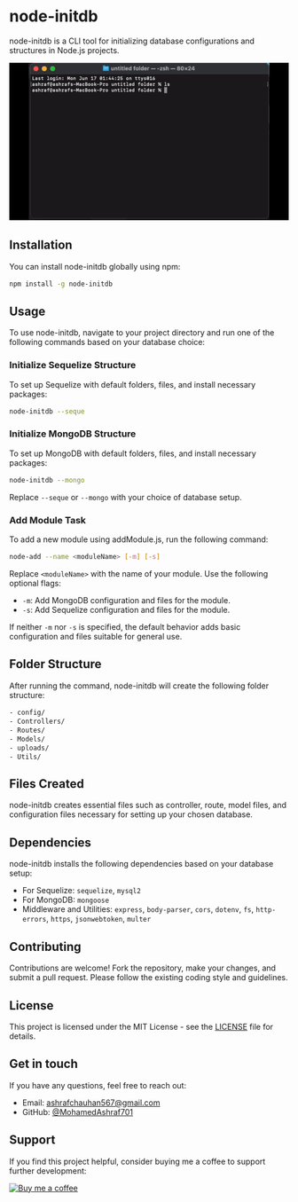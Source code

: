 # node-initdb

node-initdb is a CLI tool for initializing database configurations and structures in Node.js projects.

![Node InitDB Plugin Demo](https://github.com/MohamedAshraf701/node-cli/blob/main/example.gif)

## Installation

You can install node-initdb globally using npm:

```bash
npm install -g node-initdb
```

## Usage

To use node-initdb, navigate to your project directory and run one of the following commands based on your database choice:

### Initialize Sequelize Structure

To set up Sequelize with default folders, files, and install necessary packages:

```bash
node-initdb --seque
```

### Initialize MongoDB Structure

To set up MongoDB with default folders, files, and install necessary packages:

```bash
node-initdb --mongo
```

Replace `--seque` or `--mongo` with your choice of database setup.

### Add Module Task

To add a new module using addModule.js, run the following command:

```bash
node-add --name <moduleName> [-m] [-s]
```

Replace `<moduleName>` with the name of your module. Use the following optional flags:

- `-m`: Add MongoDB configuration and files for the module.
- `-s`: Add Sequelize configuration and files for the module.

If neither `-m` nor `-s` is specified, the default behavior adds basic configuration and files suitable for general use.

## Folder Structure

After running the command, node-initdb will create the following folder structure:

```
- config/
- Controllers/
- Routes/
- Models/
- uploads/
- Utils/
```

## Files Created

node-initdb creates essential files such as controller, route, model files, and configuration files necessary for setting up your chosen database.

## Dependencies

node-initdb installs the following dependencies based on your database setup:

- For Sequelize: `sequelize`, `mysql2`
- For MongoDB: `mongoose`
- Middleware and Utilities: `express`, `body-parser`, `cors`, `dotenv`, `fs`, `http-errors`, `https`, `jsonwebtoken`, `multer`

## Contributing

Contributions are welcome! Fork the repository, make your changes, and submit a pull request. Please follow the existing coding style and guidelines.

## License

This project is licensed under the MIT License - see the [LICENSE](LICENSE) file for details.

## Get in touch

If you have any questions, feel free to reach out:

- Email: ashrafchauhan567@gmail.com
- GitHub: [@MohamedAshraf701](https://github.com/MohamedAshraf701)

## Support

If you find this project helpful, consider buying me a coffee to support further development:

[![Buy me a coffee](https://cdn.buymeacoffee.com/buttons/v2/default-yellow.png)](https://www.buymeacoffee.com/ashraf704)
